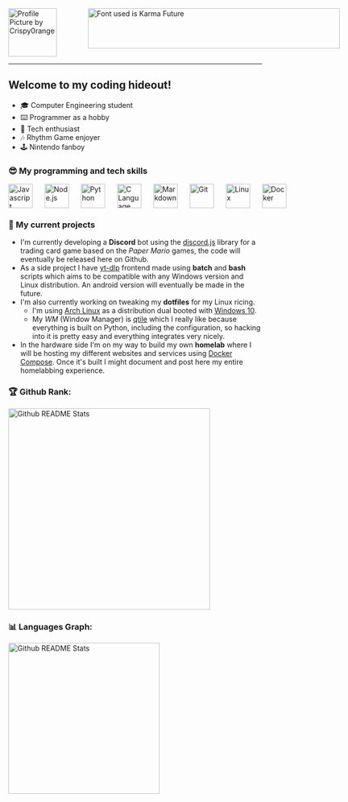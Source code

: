 <div style="display: flex; flex-direction: row; gap: 25px">
    <picture> <img height="96" width="96" title="Profile Picture by Crispy0range" src="https://media.discordapp.net/attachments/726815755034951683/1214923063783727104/pfp_crop.png?ex=65fae046&is=65e86b46&hm=a5c58ff79226ac07f3b9cc06b43c788d517f4517e4c89152ff22960cb09cd1fe&=&format=webp&quality=lossless"> </picture>
    &nbsp&nbsp&nbsp
    <picture> <img height="80" width="500" title="Font used is Karma Future" src="https://media.discordapp.net/attachments/726815755034951683/1214924422041964605/logo.png?ex=65fae18a&is=65e86c8a&hm=3ce5a084dc188686317c33694641515bfe001f5781d4e6fa85dfff82ced140c0&=&format=webp&quality=lossless"> </picture>
</div>

---

## Welcome to my coding hideout!
- 🎓 Computer Engineering student
- ⌨️ Programmer as a hobby
- 💾 Tech enthusiast
- 🎶 Rhythm Game enjoyer
- 🕹️ Nintendo fanboy
### 😎 My programming and tech skills
<div style="display: flex; flex-direction: row; gap: 10px">
    <picture> <img height="48" width="48" title="Javascript" src="https://skillicons.dev/icons?i=javascript" /> </picture>&nbsp
    <picture> <img height="48" width="48" title="Node.js" src="https://skillicons.dev/icons?i=nodejs" /> </picture>&nbsp
    <picture> <img height="48" width="48" title="Python" src="https://skillicons.dev/icons?i=python" /> </picture>&nbsp
    <picture> <img height="48" width="48" title="C Language" src="https://skillicons.dev/icons?i=c" /> </picture>&nbsp
    <picture> <img height="48" width="48" title="Markdown" src="https://skillicons.dev/icons?i=markdown" /> </picture>&nbsp
    <picture> <img height="48" width="48" title="Git" src="https://skillicons.dev/icons?i=git" /> </picture>&nbsp
    <picture> <img height="48" width="48" title="Linux" src="https://skillicons.dev/icons?i=linux" /> </picture>&nbsp
    <picture> <img height="48" width="48" title="Docker" src="https://skillicons.dev/icons?i=docker" /> </picture>
</div>

### 🚀 My current projects
- I'm currently developing a **Discord** bot using the [discord.js](https://discord.js.org/) library for a trading card game based on the _Paper Mario_ games, the code will eventually be released here on Github.
- As a side project I have [yt-dlp](https://discord.js.org/) frontend made using **batch** and **bash** scripts which aims to be compatible with any Windows version and Linux distribution. An android version will eventually be made in the future.
- I'm also currently working on tweaking my **dotfiles** for my Linux ricing.
    * I'm using [Arch Linux](https://archlinux.org/) as a distribution dual booted with [Windows 10](https://en.wikipedia.org/wiki/Windows_10).
    * My _WM_ (Window Manager) is [qtile](https://qtile.org/) which I really like because everything is built on Python, including the configuration, so hacking into it is pretty easy and everything integrates very nicely.
- In the hardware side I'm on my way to build my own **homelab** where I will be hosting my different websites and services using [Docker Compose](https://docs.docker.com/compose/). Once it's built I might document and post here my entire homelabbing experience.

### 🏆 Github Rank:
<div style="display: flex; flex-direction: column;">
    <picture> <img width=400 title="Github README Stats" src="https://github-readme-stats.vercel.app/api?username=Sprinter05&show_icons=true&theme=catppuccin_mocha&card_width=320&"/> </picture>
</div>

### 📊 Languages Graph: 
<div style="display: flex; flex-direction: column;">
    <picture> <img width=300 title="Github README Stats" src="https://github-readme-stats.vercel.app/api/top-langs?username=Sprinter05&layout=compact&langs_count=8&card_width=320&theme=catppuccin_mocha&" /> </picture>
</div>
